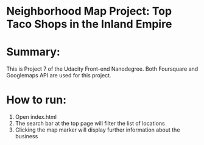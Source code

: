 Neighborhood Map Project: Top Taco Shops in the Inland Empire
=============================================================

# Summary:

This is Project 7 of the Udacity Front-end Nanodegree.  Both Foursquare and Googlemaps API are used for this project. 


# How to run:

1. Open index.html
2. The search bar at the top page will filter the list of locations
3. Clicking the map marker will display further information about the business
